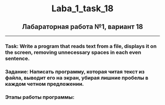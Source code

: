 <h1 align="center">Laba_1_task_18 </h1>
<h2 align="center">Лабараторная работа №1, вариант 18 </h2>

---
### Task: Write a program that reads text from a file, displays it on the screen, removing unnecessary spaces in each even sentence.
### Задание: Написать программу, которая читая текст  из файла, выводит его на экран, убирая лишние пробелы в каждом четном предложении. 
### Этапы работы программы:



